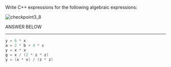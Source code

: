 Write C++ expressions for the following algebraic expressions:

![checkpoint3_8](checkpoint3_8.png)

ANSWER BELOW
***************************************************************************
```cpp
y = 6 * x
a = 2 * b + 4 * c
y = x * x
g = x / (2 * z * z)
y = (x * x) / (z * z)
```
